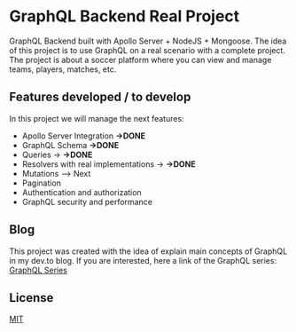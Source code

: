 # GraphQL Backend Real Project
GraphQL Backend built with Apollo Server + NodeJS + Mongoose.
The idea of this project is to use GraphQL on a real scenario with a complete project.
The project is about a soccer platform where you can view and manage teams, players, matches, etc.

## Features developed / to develop
In this project we will manage the next features:
- Apollo Server Integration **->DONE**
- GraphQL Schema **->DONE**
- Queries -> **->DONE**
- Resolvers with real implementations  -> **->DONE**
- Mutations --> Next
- Pagination
- Authentication and authorization
- GraphQL security and performance

## Blog
This project was created with the idea of explain main concepts of GraphQL in my dev.to blog.
If you are interested, here a link of the GraphQL series: [GraphQL Series](https://dev.to/juliansci/series/8790)

## License
[MIT](https://choosealicense.com/licenses/mit/)